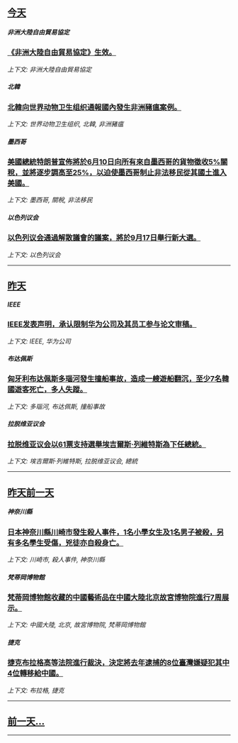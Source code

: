 

## [今天](/news/2019/05/30/index.md)

##### 非洲大陸自由貿易協定
### [《非洲大陸自由貿易協定》生效。 ](/news/2019/05/30/非洲大陸自由貿易協定-生效.md)
_上下文: 非洲大陸自由貿易協定_

##### 北韓
### [北韓向世界动物卫生组织通報國內發生非洲豬瘟案例。 ](/news/2019/05/30/北韓向世界动物卫生组织通報國內發生非洲豬瘟案例.md)
_上下文: 世界动物卫生组织, 北韓, 非洲豬瘟_

##### 墨西哥
### [美國總統特朗普宣佈將於6月10日向所有來自墨西哥的貨物徵收5%關稅，並將逐步調高至25%，以迫使墨西哥制止非法移民從其國土進入美國。 ](/news/2019/05/30/美國總統特朗普宣佈將於6月10日向所有來自墨西哥的貨物徵收5-關稅-並將逐步調高至25-以迫使墨西哥制止非法移民從其國.md)
_上下文: 墨西哥, 關稅, 非法移民_

##### 以色列议会
### [以色列议会通過解散議會的議案，將於9月17日舉行新大選。 ](/news/2019/05/30/以色列议会通過解散議會的議案-將於9月17日舉行新大選.md)
_上下文: 以色列议会_

---

## [昨天](/news/2019/05/29/index.md)

##### IEEE
### [IEEE发表声明，承认限制华为公司及其员工参与论文审稿。 ](/news/2019/05/29/IEEE发表声明-承认限制华为公司及其员工参与论文审稿.md)
_上下文: IEEE, 华为公司_

##### 布达佩斯
### [匈牙利布达佩斯多瑙河發生撞船事故，造成一艘遊船翻沉，至少7名韓國遊客死亡，多人失蹤。 ](/news/2019/05/29/匈牙利布达佩斯多瑙河發生撞船事故-造成一艘遊船翻沉-至少7名韓國遊客死亡-多人失蹤.md)
_上下文: 多瑙河, 布达佩斯, 撞船事故_

##### 拉脱维亚议会
### [拉脱维亚议会以61票支持選舉埃吉爾斯·列維特斯為下任總統。 ](/news/2019/05/29/拉脱维亚议会以61票支持選舉埃吉爾斯-列維特斯為下任總統.md)
_上下文: 埃吉爾斯·列維特斯, 拉脱维亚议会, 總統_

---

## [昨天前一天](/news/2019/05/28/index.md)

##### 神奈川縣
### [日本神奈川縣川崎市發生殺人事件，1名小學女生及1名男子被殺，另有多名學生受傷，兇徒亦自殺身亡。 ](/news/2019/05/28/日本神奈川縣川崎市發生殺人事件-1名小學女生及1名男子被殺-另有多名學生受傷-兇徒亦自殺身亡.md)
_上下文: 川崎市, 殺人事件, 神奈川縣_

##### 梵蒂岡博物館
### [梵蒂岡博物館收藏的中國藝術品在中國大陸北京故宮博物院進行7周展示。 ](/news/2019/05/28/梵蒂岡博物館收藏的中國藝術品在中國大陸北京故宮博物院進行7周展示.md)
_上下文: 中國大陸, 北京, 故宮博物院, 梵蒂岡博物館_

##### 捷克
### [捷克布拉格高等法院進行裁決，決定將去年逮捕的8位臺灣嫌疑犯其中4位轉移給中國。 ](/news/2019/05/28/捷克布拉格高等法院進行裁決-決定將去年逮捕的8位臺灣嫌疑犯其中4位轉移給中國.md)
_上下文: 布拉格, 捷克_

---

## [前一天...](/news/2019/05/26/index.md)

---

